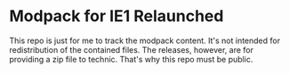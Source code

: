 # Modpack for IE1 Relaunched

This repo is just for me to track the modpack content.  It's not intended
for redistribution of the contained files.  The releases, however, are for
providing a zip file to technic.  That's why this repo must be public.

